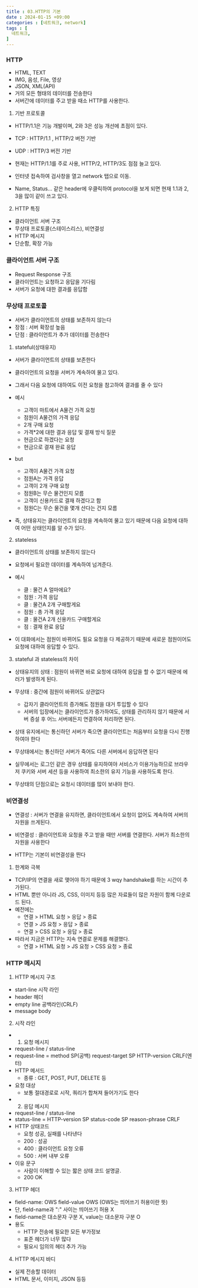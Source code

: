 ```yaml
---
title : 03.HTTP의 기본
date : 2024-01-15 +09:00
categories : [네트워크, network]
tags : [
  네트워크,
]
---
```

<!-- ![](/assets/img/Spring/aaaa.png){:style="border:1px solid #eaeaea; border-radius: 7px; padding: 0px;" } -->
<!-- ![](/assets/img/Performance Test/1-1.png){:style="width:1000px" } -->

### HTTP

- HTML, TEXT
- IMG, 음성, File, 영상
- JSON, XML(API)
- 거의 모든 형태의 데이터를 전송한다
- 서버간에 데이터를 주고 받을 때소 HTTP를 사용한다.

1. 기반 프로토콜
- HTTP/1.1은 기능 개발이며, 2와 3은 성능 개선에 초점이 있다.
- TCP : HTTP/1.1 , HTTP/2 버전 기반
- UDP : HTTP/3 버전 기반
- 현재는 HTTP/1.1를 주로 사용, HTTP/2, HTTP/3도 점점 늘고 있다.

- 인터넷 접속하여 검사창을 열고 network 탭으로 이동.
- Name, Status... 같은 header에 우클릭하여 protocol을 보게 되면 현재 1.1과 2, 3을 많이 같이 쓰고 있다.

2. HTTP 특징
- 클라이언트 서버 구조
- 무상태 프로토콜(스테이스리스), 비연결성
- HTTP 메시지
- 단순함, 확장 가능

### 클라이언트 서버 구조

- Request Response 구조
- 클라이언트는 요청하고 응답을 기다림
- 서버가 요청에 대한 결과를 응답함

### 무상태 프로토콜

- 서버가 클라이언트의 상태를 보존하지 않는다
- 장점 : 서버 확장성 높음
- 단점 : 클라이언트가 추가 데이터를 전송한다

1. stateful(상태유지)
- 서버가 클라이언트의 상태를 보존한다
- 클라이언트의 요청을 서버가 계속하여 물고 있다.
- 그래서 다음 요청에 대하여도 이전 요청을 참고하여 결과를 줄 수 있다
- 예시
  - 고객이 마트에서 A물건 가격 요청
  - 점원이 A물건의 가격 응답
  - 2개 구매 요청
  - 가격*2에 대한 결과 응답 및 결재 방식 질문
  - 현금으로 하겠다는 요청
  - 현금으로 결재 완료 응답
- but
  - 고객이 A물건 가격 요청
  - 점원A는 가격 응답
  - 고객이 2개 구매 요청
  - 점원B는 무슨 물건인지 모름
  - 고객이 신용카드로 결재 하겠다고 함
  - 점원C는 무슨 물건을 몇개 산다는 건지 모름

- 즉, 상태유지는 클라이언트의 요청을 계속하여 물고 있기 때문에 다음 요청에 대하여 어떤 상태인지를 알 수가 있다.

2. stateless
- 클라이언트의 상태를 보존하지 않는다
- 요청에서 필요한 데이터를 계속하여 넘겨준다.
- 예시
  - 클 : 물건 A 얼마에요?
  - 점원 : 가격 응답
  - 클 : 물건A 2개 구매할게요
  - 점원 : 총 가격 응답
  - 클 : 물건A 2개 신용카드 구매할게요
  - 점 : 결재 완료 응답

- 이 대화에서는 점원이 바뀌어도 필요 요청을 다 제공하기 때문에 새로운 점원이어도 요청에 대하여 응답할 수 있다.

3. stateful 과 stateless의 차이
- 상태유지의 상태 : 점원이 바뀌면 바로 요청에 대하여 응답을 할 수 없기 때문에 에러가 발생하게 된다.
- 무상태 : 중간에 점원이 바뀌어도 상관없다
  - 갑자기 클라이언트의 증가해도 점원을 대거 투입할 수 있다
  - 서버의 입장에서는 클라이언트가 증가하여도, 상태를 관리하지 않기 때문에 서버 증설 후 어느 서버에든지 연결하여 처리하면 된다.
- 상태 유지에서는 통신하던 서버가 죽으면 클라이언트는 처음부터 요청을 다시 진행하여야 한다
- 무상태에서는 통신하던 서버가 죽어도 다른 서버에서 응답하면 된다

- 실무에서는 로그인 같은 경우 상태를 유지하여야 서비스가 이용가능하므로 브라우저 쿠키와 서버 세션 등을 사용하여 최소한의 유지 기능을 사용하도록 한다.
- 무상태의 단점으로는 요청시 데이터를 많이 보내야 한다.

### 비연결성

- 연결성 : 서버가 연결을 유지하면, 클라이언트에서 요청이 없어도 계속하여 서버의 자원을 쓰게된다.
- 비연결성 : 클라이언트와 요청을 주고 받을 때만 서버를 연결한다. 서버가 최소한의 자원을 사용한다

- HTTP는 기본이 비연결성을 띈다

1. 한계와 극복
- TCP/IP의 연결을 새로 맺어야 하기 때문에 3 wqy handshake를 하는 시간이 추가된다.
- HTML 뿐만 아니라 JS, CSS, 이미지 등등 많은 자료들이 많은 자원이 함께 다운로드 된다.
- 예전에는
  - 연결 > HTML 요청 > 응답 > 종료
  - 연결 > JS 요청 > 응답 > 종료
  - 연결 > CSS 요청 > 응답 > 종료 
- 따라서 지금은 HTTP는 지속 연결로 문제를 해결했다.
  - 연결 > HTML 요청 > JS 요청 > CSS 요청 > 종료

### HTTP 메시지

1. HTTP 메시지 구조
- start-line 시작 라인
- header 헤더
- empty line 공백라인(CRLF)
- message body

2. 시작 라인   
- 1) 요청 메시지
- request-line / status-line
- request-line = method SP(공백) request-target SP HTTP-version CRLF(엔터)  
- HTTP 메서드    
  - 종류 : GET, POST, PUT, DELETE 등    
- 요청 대상    
  - 보통 절대경로로 시작, 쿼리가 합쳐져 들어가기도 한다    
- 2) 응답 메시지
- request-line / status-line
- status-line = HTTP-version SP status-code SP reason-phrase CRLF
- HTTP 상태코드    
  - 요청 성공, 실패를 나타낸다
  - 200 : 성공
  - 400 : 클라이언트 요청 오류
  - 500 : 서버 내부 오류   
- 이유 문구   
  - 사람이 이해할 수 있는 짧은 상태 코드 설명글.
  - 200 OK

3. HTTP 헤더
- field-name: OWS field-value OWS (OWS는 띄어쓰기 허용이란 뜻)
- 단, field-name과 ":" 사이는 띄어쓰기 허용 X
- field-name은 대소문자 구분 X, value는 대소문자 구분 O
- 용도
  - HTTP 전송에 필요한 모든 부가정보
  - 표준 헤더가 너무 많다
  - 필요시 임의의 헤더 추가 가능

4. HTTP 메시지 바디
- 실제 전송할 데이터
- HTML 문서, 이미지, JSON 등등
